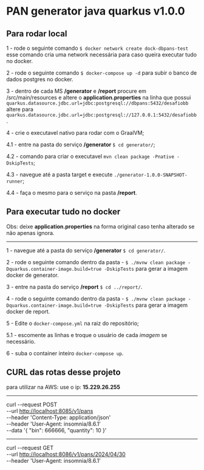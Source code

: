 # PAN generator java quarkus v1.0.0

## Para rodar local

1 - rode o seguinte comando ``` $ docker network create dock-dbpans-test ``` esse comando cria uma network necessária para caso queira executar tudo no docker.

2 - rode o seguinte comando ``` $ docker-compose up -d ``` para subir o banco de dados postgres no docker.

3 - dentro de cada MS <b>/generator</b> e <b>/report</b> procure em /src/main/resources e altere o <b>application.properties</b> na linha que possui ``` quarkus.datasource.jdbc.url=jdbc:postgresql://dbpans:5432/desafiobb ``` altere para ``` quarkus.datasource.jdbc.url=jdbc:postgresql://127.0.0.1:5432/desafiobb ```.

4 - crie o executavel nativo para rodar com o GraalVM;

4.1 - entre na pasta do serviço <b>/generator</b> ``` $ cd generator/ ```;

4.2 - comando para criar o executavel ``` mvn clean package -Pnative -DskipTests ```;

4.3 - navegue até a pasta target e execute ``` ./generator-1.0.0-SNAPSHOT-runner ```;

4.4 - faça o mesmo para o serviço na pasta <b>/report</b>.

## Para executar tudo no docker

Obs: deixe <b>application.properties</b> na forma original caso tenha alterado se não apenas ignora.
<hr>

1 - navegue até a pasta do serviço <b>/generator</b> ``` $ cd generator/ ```.

2 - rode o seguinte comando dentro da pasta - ``` $ ./mvnw clean package -Dquarkus.container-image.build=true -DskipTests ```
para gerar a imagem docker de generator.

3 - entre na pasta do serviço <b>/report</b>  ``` $ cd ../report/ ```.

4 - rode o seguinte comando dentro da pasta - ``` $ ./mvnw clean package -Dquarkus.container-image.build=true -DskipTests ``` para gerar a imagem docker de report.

5 - Edite o ``` docker-compose.yml ``` na raiz do repositório;

5.1 - escomente as linhas e troque o usuário de cada <i>imagem</i> se necessário.

6 - suba o container inteiro ``` docker-compose up ```.

## CURL das rotas desse projeto

para utilizar na AWS: use o ip: <b>15.229.26.255</b>

<hr>

curl --request POST \
  --url <http://localhost:8085/v1/pans> \
  --header 'Content-Type: application/json' \
  --header 'User-Agent: insomnia/8.6.1' \
  --data '{
 "bin": 666666,
 "quantity": 10
}'

<hr>

curl --request GET \
  --url <http://localhost:8086/v1/pans/2024/04/30> \
  --header 'User-Agent: insomnia/8.6.1'
